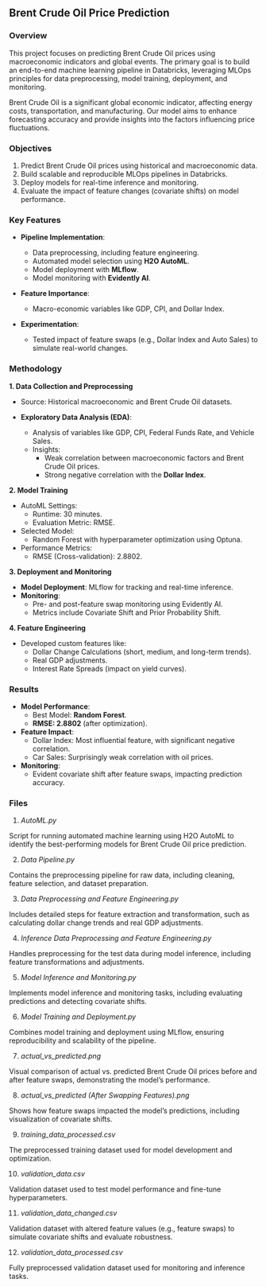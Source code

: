## Brent Crude Oil Price Prediction

### Overview

This project focuses on predicting Brent Crude Oil prices using macroeconomic indicators and global events. The primary goal is to build an end-to-end machine learning pipeline in Databricks, leveraging MLOps principles for data preprocessing, model training, deployment, and monitoring.

Brent Crude Oil is a significant global economic indicator, affecting energy costs, transportation, and manufacturing. Our model aims to enhance forecasting accuracy and provide insights into the factors influencing price fluctuations.


### Objectives
1. Predict Brent Crude Oil prices using historical and macroeconomic data.
2. Build scalable and reproducible MLOps pipelines in Databricks.
3. Deploy models for real-time inference and monitoring.
4. Evaluate the impact of feature changes (covariate shifts) on model performance.


### Key Features

+ **Pipeline Implementation**:
  + Data preprocessing, including feature engineering.
  + Automated model selection using **H2O AutoML**.
  + Model deployment with **MLflow**.
  + Model monitoring with **Evidently AI**.

+ **Feature Importance**:
  + Macro-economic variables like GDP, CPI, and Dollar Index.
 
+ **Experimentation**:
  + Tested impact of feature swaps (e.g., Dollar Index and Auto Sales) to simulate real-world changes.


### Methodology

**1. Data Collection and Preprocessing**

  + Source: Historical macroeconomic and Brent Crude Oil datasets.
  
  + **Exploratory Data Analysis (EDA)**:
    + Analysis of variables like GDP, CPI, Federal Funds Rate, and Vehicle Sales.
    + Insights:
      + Weak correlation between macroeconomic factors and Brent Crude Oil prices.
      + Strong negative correlation with the **Dollar Index**.

**2. Model Training**
  + AutoML Settings:
    + Runtime: 30 minutes.
    + Evaluation Metric: RMSE.
  + Selected Model:
    + Random Forest with hyperparameter optimization using Optuna.
  + Performance Metrics:
    + RMSE (Cross-validation): 2.8802.

**3. Deployment and Monitoring**
+ **Model Deployment**: MLflow for tracking and real-time inference.
+ **Monitoring**:
  + Pre- and post-feature swap monitoring using Evidently AI.
  + Metrics include Covariate Shift and Prior Probability Shift.

**4. Feature Engineering**
+ Developed custom features like:
  + Dollar Change Calculations (short, medium, and long-term trends).
  + Real GDP adjustments.
  + Interest Rate Spreads (impact on yield curves).


### Results
+ **Model Performance**:
  + Best Model: **Random Forest**.
  + **RMSE: 2.8802** (after optimization).
+ **Feature Impact**:
  + Dollar Index: Most influential feature, with significant negative correlation.
  + Car Sales: Surprisingly weak correlation with oil prices.
+ **Monitoring**:
  + Evident covariate shift after feature swaps, impacting prediction accuracy.

 
### Files

1.	_AutoML.py_

Script for running automated machine learning using H2O AutoML to identify the best-performing models for Brent Crude Oil price prediction.

2.	_Data Pipeline.py_

Contains the preprocessing pipeline for raw data, including cleaning, feature selection, and dataset preparation.

3.	_Data Preprocessing and Feature Engineering.py_

Includes detailed steps for feature extraction and transformation, such as calculating dollar change trends and real GDP adjustments.

4.	_Inference Data Preprocessing and Feature Engineering.py_

Handles preprocessing for the test data during model inference, including feature transformations and adjustments.

5.	_Model Inference and Monitoring.py_

Implements model inference and monitoring tasks, including evaluating predictions and detecting covariate shifts.

6.	_Model Training and Deployment.py_

Combines model training and deployment using MLflow, ensuring reproducibility and scalability of the pipeline.

7. _actual_vs_predicted.png_

Visual comparison of actual vs. predicted Brent Crude Oil prices before and after feature swaps, demonstrating the model’s performance.

8. _actual_vs_predicted (After Swapping Features).png_

Shows how feature swaps impacted the model’s predictions, including visualization of covariate shifts.

9. _training_data_processed.csv_

The preprocessed training dataset used for model development and optimization.

10.	_validation_data.csv_

Validation dataset used to test model performance and fine-tune hyperparameters.

11.	_validation_data_changed.csv_

Validation dataset with altered feature values (e.g., feature swaps) to simulate covariate shifts and evaluate robustness.

12.	_validation_data_processed.csv_

Fully preprocessed validation dataset used for monitoring and inference tasks.
